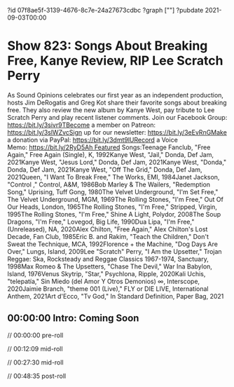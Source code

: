 ?id 07f8ae5f-3139-4676-8c7e-24a27673cdbc
?graph [""]
?pubdate 2021-09-03T00:00

# Show 823: Songs About Breaking Free, Kanye Review, RIP Lee Scratch Perry

As Sound Opinions celebrates our first year as an independent production, hosts Jim DeRogatis and Greg Kot share their favorite songs about breaking free. They also review the new album by Kanye West, pay tribute to Lee Scratch Perry and play recent listener comments. Join our Facebook Group: https://bit.ly/3sivr9TBecome a member on Patreon: https://bit.ly/3slWZvcSign up for our newsletter: https://bit.ly/3eEvRnGMake a donation via PayPal: https://bit.ly/3dmt9lURecord a Voice Memo: https://bit.ly/2RyD5Ah Featured Songs:Teenage Fanclub, "Free Again," Free Again (Single), K, 1992Kanye West, "Jail," Donda, Def Jam, 2021Kanye West, "Jesus Lord," Donda, Def Jam, 2021Kanye West, "Donda," Donda, Def Jam, 2021Kanye West, "Off The Grid," Donda, Def Jam, 2021Queen, "I Want To Break Free," The Works, EMI, 1984Janet Jackson, "Control ," Control, A&M, 1986Bob Marley & The Wailers, "Redemption Song," Uprising, Tuff Gong, 1980The Velvet Underground, "I'm Set Free," The Velvet Underground, MGM, 1969The Rolling Stones, "I'm Free," Out Of Our Heads, London, 1965The Rolling Stones, "I'm Free," Stripped, Virgin, 1995The Rolling Stones, "I'm Free," Shine A Light, Polydor, 2008The Soup Dragons, "I'm Free," Lovegod, Big Life, 1990Dua Lipa, "I'm Free," (Unreleased), NA, 2020Alex Chilton, "Free Again," Alex Chilton's Lost Decade, Fan Club, 1985Eric B. and Rakim, "Teach the Children," Don't Sweat the Technique, MCA, 1992Florence + the Machine, "Dog Days Are Over," Lungs, Island, 2009Lee "Scratch" Perry, "I Am the Upsetter," Trojan Reggae: Ska, Rocksteady and Reggae Classics 1967-1974, Sanctuary, 1998Max Romeo & The Upsetters, "Chase The Devil," War Ina Babylon, Island, 1976Venus Skytrip, "Star," Psychlona, Ripple, 2020Kali Uchis, "telepatía," Sin Miedo (del Amor Y Otros Demonios) ∞, Interscope, 2020Jaimie Branch, "theme 001 (Live)," FLY or DIE LIVE, International Anthem, 2021Art d'Ecco, "Tv God," In Standard Definition, Paper Bag, 2021

## 00:00:00 Intro: Coming Soon

// 00:00:00 pre-roll

// 00:12:09 mid-roll

// 00:27:30 mid-roll

// 00:48:35 post-roll
